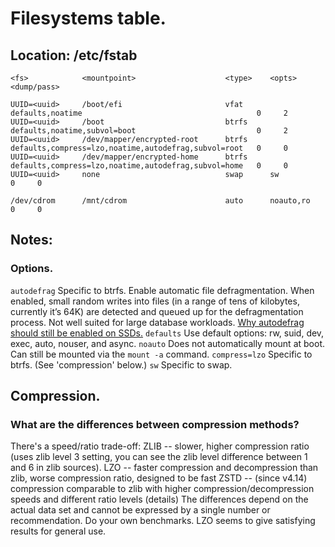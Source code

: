 # Filesystems table.
## Location: /etc/fstab

```
<fs>            <mountpoint>                    <type>    <opts>                                                 <dump/pass>

UUID=<uuid>     /boot/efi                       vfat      defaults,noatime                                       0     2
UUID=<uuid>     /boot                           btrfs     defaults,noatime,subvol=boot                           0     2
UUID=<uuid>     /dev/mapper/encrypted-root      btrfs     defaults,compress=lzo,noatime,autodefrag,subvol=root   0     0
UUID=<uuid>     /dev/mapper/encrypted-home      btrfs     defaults,compress=lzo,noatime,autodefrag,subvol=home   0     0
UUID=<uuid>     none                            swap      sw                                                     0     0

/dev/cdrom      /mnt/cdrom                      auto      noauto,ro                                              0     0
```

## Notes:
### Options.
`autodefrag` Specific to btrfs. Enable automatic file defragmentation. When enabled, small random writes into files (in a range of tens of kilobytes, currently it’s 64K) are detected and queued up for the defragmentation process. Not well suited for large database workloads.
[Why autodefrag should still be enabled on SSDs.](https://www.spinics.net/lists/linux-btrfs/msg31028.html)
`defaults` Use default options: rw, suid, dev, exec, auto, nouser, and async.
`noauto` Does not automatically mount at boot. Can still be mounted via the `mount -a` command.
`compress=lzo` Specific to btrfs. (See 'compression' below.)
`sw` Specific to swap.

## Compression.
### What are the differences between compression methods?
There's a speed/ratio trade-off:
    ZLIB -- slower, higher compression ratio (uses zlib level 3 setting, you can see the zlib level difference between 1 and 6 in zlib sources).
    LZO -- faster compression and decompression than zlib, worse compression ratio, designed to be fast
    ZSTD -- (since v4.14) compression comparable to zlib with higher compression/decompression speeds and different ratio levels (details) 
The differences depend on the actual data set and cannot be expressed by a single number or recommendation. Do your own benchmarks. LZO seems to give satisfying results for general use. 

